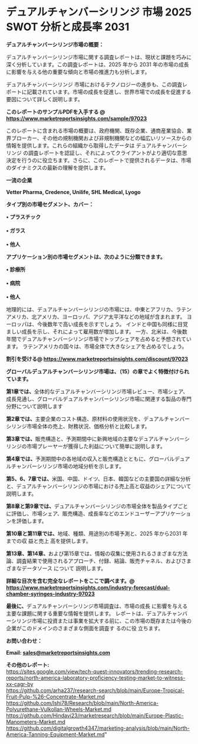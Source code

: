 # デュアルチャンバーシリンジ 市場 2025 SWOT 分析と成長率 2031

<strong><b>デュアルチャンバーシリンジ市場の概要：</b></strong>

デュアルチャンバーシリンジ市場に関する調査レポートは、現状と課題を巧みに深く分析しています。この調査レポートは、2025 年から 2031 年の市場の成長に影響を与える他の重要な傾向と市場の推進力も分析します。

デュアルチャンバーシリンジ 市場におけるテクノロジーの進歩も、この調査レポートに記載されています。市場の成長を促進し、世界市場での成長を促進する要因について詳しく説明します。

<strong>このレポートのサンプルPDFを入手する @ <a href=https://www.marketreportsinsights.com/sample/97023>https://www.marketreportsinsights.com/sample/97023</a></strong>

このレポートに含まれる市場の概要は、政府機関、既存企業、通商産業協会、業界ブローカー、その他の規制機関および非規制機関などの幅広いリソースからの情報を提供します。これらの組織から取得したデータは デュアルチャンバーシリンジ の調査レポートを認証し、それによってクライアントがより適切な意思決定を行うのに役立ちます。さらに、このレポートで提供されるデータは、市場のダイナミクスの最新の理解を提供します。

<strong>一流の企業</strong>

<strong><b>Vetter Pharma, Credence, Unilife, SHL Medical, Lyogo</b></strong>

<strong><b>タイプ別の市場セグメント、カバー：</b></strong>

<strong>• プラスチック<br><br>• ガラス<br><br>• 他人</strong>

<strong><b>アプリケーション別の市場セグメントは、次のように分類できます。</b></strong>

<strong>• 診療所<br><br>• 病院<br><br>• 他人</strong>

 地理的には、デュアルチャンバーシリンジの市場には、中東とアフリカ、ラテンアメリカ、北アメリカ、ヨーロッパ、アジア太平洋などの地域が含まれます。 ヨーロッパは、今後数年で高い成長を示すでしょう。 インドと中国も同様に目覚ましい成長を示し、それによって雇用数が増加します。 一方、北米は、今後数年間でデュアルチャンバーシリンジ市場でトップシェアを占めると予想されています。 ラテンアメリカの国々は、市場全体で大きなシェアを占めるでしょう。

<strong>割引を受ける@ <a href=https://www.marketreportsinsights.com/discount/97023>https://www.marketreportsinsights.com/discount/97023</a></strong>

<strong><b>グローバルデュアルチャンバーシリンジ市場は、（15）の章でよく特徴付けられています。</b></strong>

<strong><b>第</b></strong><strong><b>1章では、</b></strong>全体的なデュアルチャンバーシリンジ市場レビュー、市場シェア、成長見通し、グローバルデュアルチャンバーシリンジ市場に関連する製品の専門分野について説明します

<strong><b>第2章では、</b></strong>主要企業のコスト構造、原材料の使用状況を、デュアルチャンバーシリンジ市場全体の売上、財務状況、価格分析と比較します。

<strong><b>第3章では、</b></strong>販売構造と、予測期間中に新興地域の主要なデュアルチャンバーシリンジの市場プレーヤーが獲得した利益について簡単に説明します。

<strong><b>第4章では、</b></strong>予測期間中の各地域の収入と販売構造とともに、グローバルデュアルチャンバーシリンジ市場の地域分析を示します。

<strong><b>第5、6、7章では、</b></strong>米国、中国、ドイツ、日本、韓国などの主要国の詳細な分析と、デュアルチャンバーシリンジの市場における売上高と収益のシェアについて説明します。

<strong><b>第8章と第9章では、</b></strong>デュアルチャンバーシリンジの市場全体を製品タイプごとに評価し、市場シェア、販売構造、成長率などのエンドユーザーアプリケーションを評価します。

<strong><b>第10章と第11章では、</b></strong>地域、種類、用途別の市場予測と、2025 年から2031 年までの収 益と売上 高を提供します。

<strong><b>第13章、第14章、</b></strong>および第15章では、情報の収集に使用されるさまざまな方法論、調査結果で使用されるアプローチ、付録、結論、販売チャネル、およびさまざまなデータソース について 説明します。

<strong>詳細な目次を含む完全なレポートをここで調べます。@ <a href=https://www.marketreportsinsights.com/industry-forecast/dual-chamber-syringes-industry-97023>https://www.marketreportsinsights.com/industry-forecast/dual-chamber-syringes-industry-97023</a></strong>

<strong><b>最後に、</b></strong>デュアルチャンバーシリンジ市場調査は、市場の成長 に影響を</a>与える主要な課題に関する重要な情報を提供します。 レポートは、デュアルチャンバーシリンジ市場に投資または事業を拡大する前に、この市場の既存または今後の企業がこのドメインのさまざまな側面を調査す るのに役 立ちます。

<strong><b>お問い合わせ：</b></strong>

<strong>Email: </strong><a href=mailto:sales@marketreportsinsights.com><strong>sales@marketreportsinsights.com</strong></a>

<strong>その他のレポート:</strong>
<br>
<a href=https://sites.google.com/view/tech-quest-innovators/trending-research-reports/north-america-laboratory-proficiency-testing-market-to-witness-xx-cagr-by>https://sites.google.com/view/tech-quest-innovators/trending-research-reports/north-america-laboratory-proficiency-testing-market-to-witness-xx-cagr-by</a>
<br>
<a href=https://github.com/arha237/research-search/blob/main/Europe-Tropical-Fruit-Pulp-%26-Concentrate-Market.md>https://github.com/arha237/research-search/blob/main/Europe-Tropical-Fruit-Pulp-%26-Concentrate-Market.md</a>
<br>
<a href=https://github.com/Ishi78/Research/blob/main/North-America-Polyurethane-Vulkollan-Wheels-Market.md>https://github.com/Ishi78/Research/blob/main/North-America-Polyurethane-Vulkollan-Wheels-Market.md</a>
<br>
<a href=https://github.com/Hindavi23/marketresearch/blob/main/Europe-Plastic-Manometers-Market.md>https://github.com/Hindavi23/marketresearch/blob/main/Europe-Plastic-Manometers-Market.md</a>
<br>
<a href=https://github.com/digitalgrowth4347/marketing-analysis/blob/main/North-America-Tanning-Equipment-Market.md>https://github.com/digitalgrowth4347/marketing-analysis/blob/main/North-America-Tanning-Equipment-Market.md</a>"
